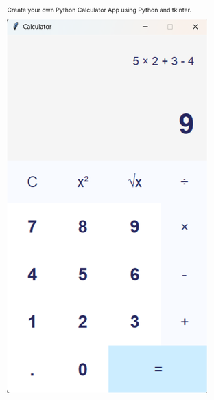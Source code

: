 Create your own Python Calculator App using Python and tkinter.

![image](https://github.com/nishanth894/Calculator/blob/865981af40f23556117aa44ea87febad0fb6ce9b/calc.png)
